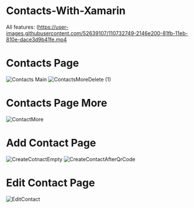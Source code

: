# Contacts-With-Xamarin
All features:
(https://user-images.githubusercontent.com/52639107/110732749-2146e200-81fb-11eb-810e-dace3d9b41fe.mp4

# Contacts Page
![Contacts Main](https://user-images.githubusercontent.com/52639107/110733138-ce215f00-81fb-11eb-980b-7bf33ac058b7.png) ![ContactsMoreDelete (1)](https://user-images.githubusercontent.com/52639107/110733281-06c13880-81fc-11eb-83ad-d82fbab0537c.png)

# Contacts Page More
![ContactMore](https://user-images.githubusercontent.com/52639107/110733335-1a6c9f00-81fc-11eb-8408-e0a741865c91.png)

# Add Contact Page
![CreateCotnactEmpty](https://user-images.githubusercontent.com/52639107/110733380-340de680-81fc-11eb-8a23-f871bff0d775.png) ![CreateContactAfterQrCode](https://user-images.githubusercontent.com/52639107/110733390-3ec87b80-81fc-11eb-9618-94b75cd68622.png)

# Edit Contact Page
![EditContact](https://user-images.githubusercontent.com/52639107/110733433-54d63c00-81fc-11eb-95ba-51bf098e518f.png)

